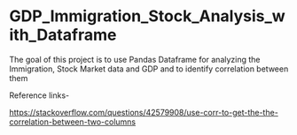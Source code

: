 # GDP_Immigration_Stock_Analysis_with_Dataframe

The goal of this project is to use Pandas Dataframe for analyzing the Immigration, Stock Market data and GDP and to identify correlation between them


Reference links-

https://stackoverflow.com/questions/42579908/use-corr-to-get-the-the-correlation-between-two-columns 
